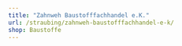 ```yaml
---
title: "Zahnweh Baustofffachhandel e.K."
url: /straubing/zahnweh-baustofffachhandel-e-k/
shop: Baustoffe
---
```

